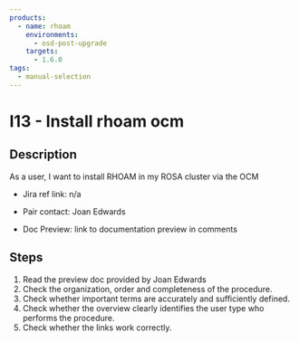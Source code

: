 ```yaml
---
products:
  - name: rhoam
    environments:
      - osd-post-upgrade
    targets:
      - 1.6.0
tags:
  - manual-selection
---
```


# I13 - Install rhoam ocm 

## Description

As a user, I want to install RHOAM in my ROSA cluster via the OCM

- Jira ref link: n/a

- Pair contact: Joan Edwards

* Doc Preview: link to documentation preview in comments

## Steps

1. Read the preview doc provided by Joan Edwards
2. Check the organization, order and completeness of the procedure.
3. Check whether important terms are accurately and sufficiently defined.
4. Check whether the overview clearly identifies the user type who performs the procedure.
5. Check whether the links work correctly.
